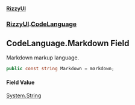 #### [RizzyUI](index 'index')
### [RizzyUI](RizzyUI 'RizzyUI').[CodeLanguage](RizzyUI.CodeLanguage 'RizzyUI.CodeLanguage')

## CodeLanguage.Markdown Field

Markdown markup language.

```csharp
public const string Markdown = markdown;
```

#### Field Value
[System.String](https://docs.microsoft.com/en-us/dotnet/api/System.String 'System.String')